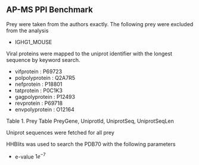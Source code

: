 ## AP-MS PPI Benchmark 

Prey were taken from the authors exactly.
The following prey were excluded from the analysis

- IGHG1\_MOUSE


Viral proteins were mapped to the uniprot identifier with
the longest sequence by keyword search.

- vifprotein          :   P69723 
- polpolyprotein      :   Q2A7R5 
- nefprotein          :   P18801
- tatprotein          :   P0C1K3
- gagpolyprotein      :   P12493
- revprotein          :   P69718
- envpolyprotein      :   O12164


Table 1. Prey Table
PreyGene, UniprotId, UniprotSeq, UniprotSeqLen 

Uniprot sequences were fetched for all prey

HHBlits was used to search the PDB70 with the following parameters

- e\-value $1e^{-7}$
